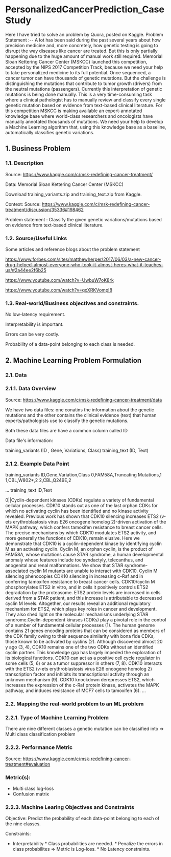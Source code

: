# PersonalizedCancerPrediction_CaseStudy
Here I have tried to solve an problem by Quora, posted on Kaggle.
Problem Statement :--
                      A lot has been said during the past several years about how precision medicine and, more concretely, how genetic testing is going to disrupt the way diseases like cancer are treated.  But this is only partially happening due to the huge amount of manual work still required. Memorial Sloan Kettering Cancer Center (MSKCC) launched this competition, accepted by the NIPS 2017 Competition Track,  because we need your help to take personalized medicine to its full potential.    Once sequenced, a cancer tumor can have thousands of genetic mutations. But the challenge is distinguishing the mutations that contribute to tumor growth (drivers) from the neutral mutations (passengers).   Currently this interpretation of genetic mutations is being done manually. This is a very time-consuming task where a clinical pathologist has to manually review and classify every single genetic mutation based on evidence from text-based clinical literature.  For this competition MSKCC is making available an expert-annotated knowledge base where world-class researchers and oncologists have manually annotated thousands of mutations.  We need your help to develop a Machine Learning algorithm that, using this knowledge base as a baseline, automatically classifies genetic variations.
                      
## 1. Business Problem
### 1.1. Description
Source: https://www.kaggle.com/c/msk-redefining-cancer-treatment/

Data: Memorial Sloan Kettering Cancer Center (MSKCC)

Download training_variants.zip and training_text.zip from Kaggle.

Context:
Source: https://www.kaggle.com/c/msk-redefining-cancer-treatment/discussion/35336#198462

Problem statement :
Classify the given genetic variations/mutations based on evidence from text-based clinical literature.

### 1.2. Source/Useful Links
Some articles and reference blogs about the problem statement

https://www.forbes.com/sites/matthewherper/2017/06/03/a-new-cancer-drug-helped-almost-everyone-who-took-it-almost-heres-what-it-teaches-us/#2a44ee2f6b25

https://www.youtube.com/watch?v=UwbuW7oK8rk

https://www.youtube.com/watch?v=qxXRKVompI8

### 1.3. Real-world/Business objectives and constraints.
No low-latency requirement.

Interpretability is important.

Errors can be very costly.

Probability of a data-point belonging to each class is needed.

## 2. Machine Learning Problem Formulation
### 2.1. Data
### 2.1.1. Data Overview

Source: https://www.kaggle.com/c/msk-redefining-cancer-treatment/data

We have two data files: one conatins the information about the genetic mutations and the other contains the clinical evidence (text) that human experts/pathologists use to 
classify the genetic mutations.

Both these data files are have a common column called ID

Data file's information:

training_variants (ID , Gene, Variations, Class)
training_text (ID, Text)
### 2.1.2. Example Data Point
training_variants
ID,Gene,Variation,Class
0,FAM58A,Truncating Mutations,1
1,CBL,W802*,2
2,CBL,Q249E,2

...
training_text
ID,Text

0||Cyclin-dependent kinases (CDKs) regulate a variety of fundamental cellular processes. CDK10 stands out as one of the last orphan CDKs for which no activating cyclin has been identified and no kinase activity revealed. Previous work has shown that CDK10 silencing increases ETS2 (v-ets erythroblastosis virus E26 oncogene homolog 2)-driven activation of the MAPK pathway, which confers tamoxifen resistance to breast cancer cells. The precise mechanisms by which CDK10 modulates ETS2 activity, and more generally the functions of CDK10, remain elusive. Here we demonstrate that CDK10 is a cyclin-dependent kinase by identifying cyclin M as an activating cyclin. Cyclin M, an orphan cyclin, is the product of FAM58A, whose mutations cause STAR syndrome, a human developmental anomaly whose features include toe syndactyly, telecanthus, and anogenital and renal malformations. We show that STAR syndrome-associated cyclin M mutants are unable to interact with CDK10. Cyclin M silencing phenocopies CDK10 silencing in increasing c-Raf and in conferring tamoxifen resistance to breast cancer cells. CDK10/cyclin M phosphorylates ETS2 in vitro, and in cells it positively controls ETS2 degradation by the proteasome. ETS2 protein levels are increased in cells derived from a STAR patient, and this increase is attributable to decreased cyclin M levels. Altogether, our results reveal an additional regulatory mechanism for ETS2, which plays key roles in cancer and development. They also shed light on the molecular mechanisms underlying STAR syndrome.Cyclin-dependent kinases (CDKs) play a pivotal role in the control of a number of fundamental cellular processes (1). The human genome contains 21 genes encoding proteins that can be considered as members of the CDK family owing to their sequence similarity with bona fide CDKs, those known to be activated by cyclins (2). Although discovered almost 20 y ago (3, 4), CDK10 remains one of the two CDKs without an identified cyclin partner. This knowledge gap has largely impeded the exploration of its biological functions. CDK10 can act as a positive cell cycle regulator in some cells (5, 6) or as a tumor suppressor in others (7, 8). CDK10 interacts with the ETS2 (v-ets erythroblastosis virus E26 oncogene homolog 2) transcription factor and inhibits its transcriptional activity through an unknown mechanism (9). CDK10 knockdown derepresses ETS2, which increases the expression of the c-Raf protein kinase, activates the MAPK pathway, and induces resistance of MCF7 cells to tamoxifen (6). ...
### 2.2. Mapping the real-world problem to an ML problem
### 2.2.1. Type of Machine Learning Problem
There are nine different classes a genetic mutation can be classified into => Multi class classification problem

### 2.2.2. Performance Metric
Source: https://www.kaggle.com/c/msk-redefining-cancer-treatment#evaluation

### Metric(s):

- Multi class log-loss
- Confusion matrix

### 2.2.3. Machine Learing Objectives and Constraints
Objective: Predict the probability of each data-point belonging to each of the nine classes.

Constraints:

* Interpretability * Class probabilities are needed. * Penalize the errors in class probabilites => Metric is Log-loss. * No Latency constraints.
